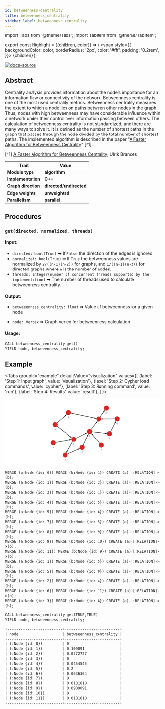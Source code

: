 ```yaml
---
id: betweenness-centrality
title: betweenness_centrality
sidebar_label: betweenness_centrality
---
```


import Tabs from '@theme/Tabs';
import TabItem from '@theme/TabItem';

export const Highlight = ({children, color}) => (
  <span
    style={{
      backgroundColor: color,
      borderRadius: '2px',
      color: '#fff',
      padding: '0.2rem',
    }}>
    {children}
  </span>
);

[![docs-source](https://img.shields.io/badge/source-betweenness_centrality-FB6E00?logo=github&style=for-the-badge)](https://github.com/memgraph/mage/blob/main/cpp/betweenness_centrality_module/betweenness_centrality_module.cpp)


## Abstract

Centrality analysis provides information about the node’s importance for an information flow or connectivity of the network. Betweenness centrality is one of the most used centrality metrics. Betweenness centrality measures the extent to which a node lies on paths between other nodes in the graph. Thus, nodes with high betweenness may have considerable influence within a network under their control over information passing between others. The calculation of betweenness centrality is not standardized, and there are many ways to solve it. It is defined as the number of shortest paths in the graph that passes through the node divided by the total number of shortest paths. The implemented algorithm is described in the paper "[A Faster Algorithm for Betweenness Centrality](http://www.uvm.edu/pdodds/research/papers/others/2001/brandes2001a.pdf)" [^1].

[^1] [A Faster Algorithm for Betweenness Centrality](http://www.uvm.edu/pdodds/research/papers/others/2001/brandes2001a.pdf), Ulrik Brandes

| Trait               | Value                                                 |
| ------------------- | ----------------------------------------------------- |
| **Module type**     | <Highlight color="#FB6E00">**algorithm**</Highlight>  |
| **Implementation**  | <Highlight color="#FB6E00">**C++**</Highlight>        |
| **Graph direction** | <Highlight color="#FB6E00">**directed**</Highlight>/<Highlight color="#FB6E00">**undirected**</Highlight>  |
| **Edge weights**    | <Highlight color="#FB6E00">**unweighted**</Highlight> |
| **Parallelism**     | <Highlight color="#FB6E00">**parallel**</Highlight> |

## Procedures

### `get(directed, normalized, threads)`

#### Input:

* `directed: bool(True)` ➡ If `False` the direction of the edges is ignored
* `normalized: bool(True)` ➡  If `True` the betweenness values are normalized by `2/((n-1)(n-2))` for graphs, and `1/((n-1)(n-2))` for directed graphs where `n` is the number of nodes.
* `threads: Integer(number of concurrent threads supported by the implementation)` ➡  The number of threads used to calculate betweenness centrality.


#### Output:

* `betweeenness_centrality: float` ➡ Value of betweenness for a given node

* `node: Vertex` ➡ Graph vertex for betweenness calculation

#### Usage:
```cypher
CALL betweenness_centrality.get()
YIELD node, betweeenness_centrality;
```

## Example

<Tabs
  groupId="example"
  defaultValue="visualization"
  values={[
    {label: 'Step 1: Input graph', value: 'visualization'},
    {label: 'Step 2: Cypher load commands', value: 'cypher'},
    {label: 'Step 3: Running command', value: 'run'},
    {label: 'Step 4: Results', value: 'result'},
  ]
}>
  <TabItem value="visualization">

  <img src="/mage/data/query-modules/cpp/betweenness-centrality/betweenness-centrality-1.png"/>

  </TabItem>


  <TabItem value="cypher">

```cypher
MERGE (a:Node {id: 0}) MERGE (b:Node {id: 1}) CREATE (a)-[:RELATION]->(b);
MERGE (a:Node {id: 1}) MERGE (b:Node {id: 2}) CREATE (a)-[:RELATION]->(b);
MERGE (a:Node {id: 3}) MERGE (b:Node {id: 1}) CREATE (a)-[:RELATION]->(b);
MERGE (a:Node {id: 4}) MERGE (b:Node {id: 5}) CREATE (a)-[:RELATION]->(b);
MERGE (a:Node {id: 5}) MERGE (b:Node {id: 6}) CREATE (a)-[:RELATION]->(b);
MERGE (a:Node {id: 7}) MERGE (b:Node {id: 5}) CREATE (a)-[:RELATION]->(b);
MERGE (a:Node {id: 8}) MERGE (b:Node {id: 9}) CREATE (a)-[:RELATION]->(b);
MERGE (a:Node {id: 9}) MERGE (b:Node {id: 10}) CREATE (a)-[:RELATION]->(b);
MERGE (a:Node {id: 11}) MERGE (b:Node {id: 9}) CREATE (a)-[:RELATION]->(b);
MERGE (a:Node {id: 1}) MERGE (b:Node {id: 5}) CREATE (a)-[:RELATION]->(b);
MERGE (a:Node {id: 5}) MERGE (b:Node {id: 9}) CREATE (a)-[:RELATION]->(b);
MERGE (a:Node {id: 2}) MERGE (b:Node {id: 4}) CREATE (a)-[:RELATION]->(b);
MERGE (a:Node {id: 6}) MERGE (b:Node {id: 11}) CREATE (a)-[:RELATION]->(b);
MERGE (a:Node {id: 3}) MERGE (b:Node {id: 8}) CREATE (a)-[:RELATION]->(b);
```

  </TabItem>

  <TabItem value="run">

```cypher
CALL betweenness_centrality.get(TRUE,TRUE)
YIELD node, betweeenness_centrality;
```

  </TabItem>


  <TabItem value="result">

```plaintext
+-------------------------+-------------------------+
| node                    | betweeenness_centrality |
+-------------------------+-------------------------+
| (:Node {id: 0})         | 0                       |
| (:Node {id: 1})         | 0.109091                |
| (:Node {id: 2})         | 0.0272727               |
| (:Node {id: 3})         | 0                       |
| (:Node {id: 4})         | 0.0454545               |
| (:Node {id: 5})         | 0.2                     |
| (:Node {id: 6})         | 0.0636364               |
| (:Node {id: 7})         | 0                       |
| (:Node {id: 8})         | 0.0181818               |
| (:Node {id: 9})         | 0.0909091               |
| (:Node {id: 10})        | 0                       |
| (:Node {id: 11})        | 0.0181818               |
+-------------------------+-------------------------+
```

  </TabItem>

</Tabs>
